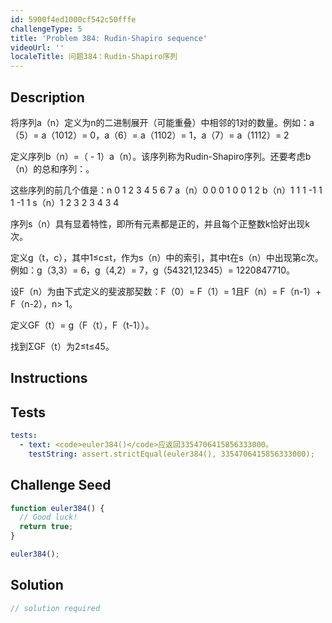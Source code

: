 ```yaml
---
id: 5900f4ed1000cf542c50fffe
challengeType: 5
title: 'Problem 384: Rudin-Shapiro sequence'
videoUrl: ''
localeTitle: 问题384：Rudin-Shapiro序列
---
```


## Description
<section id="description">将序列a（n）定义为n的二进制展开（可能重叠）中相邻的1对的数量。例如：a（5）= a（1012）= 0，a（6）= a（1102）= 1，a（7）= a（1112）= 2 <p>定义序列b（n）=（ -  1）a（n）。该序列称为Rudin-Shapiro序列。还要考虑b（n）的总和序列：。 </p><p>这些序列的前几个值是：n 0 1 2 3 4 5 6 7 a（n）0 0 0 1 0 0 1 2 b（n）1 1 1 -1 1 1 -1 1 s（n）1 2 3 2 3 4 3 4 </p><p>序列s（n）具有显着特性，即所有元素都是正的，并且每个正整数k恰好出现k次。 </p><p>定义g（t，c），其中1≤c≤t，作为s（n）中的索引，其中t在s（n）中出现第c次。例如：g（3,3）= 6，g（4,2）= 7，g（54321,12345）= 1220847710。 </p><p>设F（n）为由下式定义的斐波那契数：F（0）= F（1）= 1且F（n）= F（n-1）+ F（n-2），n&gt; 1。 </p><p>定义GF（t）= g（F（t），F（t-1））。 </p><p>找到ΣGF（t）为2≤t≤45。 </p></section>

## Instructions
<section id="instructions">
</section>

## Tests
<section id='tests'>

```yml
tests:
  - text: <code>euler384()</code>应返回3354706415856333000。
    testString: assert.strictEqual(euler384(), 3354706415856333000);

```

</section>

## Challenge Seed
<section id='challengeSeed'>

<div id='js-seed'>

```js
function euler384() {
  // Good luck!
  return true;
}

euler384();

```

</div>



</section>

## Solution
<section id='solution'>

```js
// solution required
```
</section>
